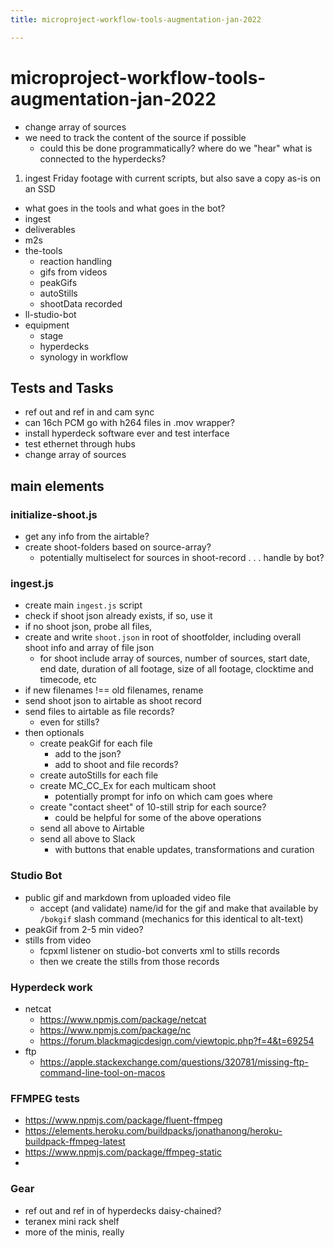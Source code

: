 ```yaml
---
title: microproject-workflow-tools-augmentation-jan-2022

---
```


# microproject-workflow-tools-augmentation-jan-2022

* change array of sources
* we need to track the content of the source if possible
    * could this be done programmatically? where do we "hear" what is connected to the hyperdecks?


1. ingest Friday footage with current scripts, but also save a copy as-is on an SSD

* what goes in the tools and what goes in the bot?
* ingest
* deliverables
* m2s
* the-tools
    * reaction handling
    * gifs from videos
    * peakGifs
    * autoStills
    * shootData recorded
* ll-studio-bot
* equipment
    * stage
    * hyperdecks
    * synology in workflow


## Tests and Tasks
* ref out and ref in and cam sync
* can 16ch PCM go with h264 files in .mov wrapper?
* install hyperdeck software ever and test interface
* test ethernet through hubs
* change array of sources

## main elements

### initialize-shoot.js

* get any info from the airtable?
* create shoot-folders based on source-array?
    * potentially multiselect for sources in shoot-record . . . handle by bot?

### ingest.js

* create main `ingest.js` script
* check if shoot json already exists, if so, use it
* if no shoot json, probe all files, 
* create and write `shoot.json` in root of shootfolder, including overall shoot info and array of file json
    * for shoot include array of sources, number of sources, start date, end date, duration of all footage, size of all footage, clocktime and timecode, etc
* if new filenames !== old filenames, rename
* send shoot json to airtable as shoot record
* send files to airtable as file records? 
    * even for stills?
* then optionals
    * create peakGif for each file
        * add to the json?
        * add to shoot and file records?
    * create autoStills for each file
    * create MC_CC_Ex for each multicam shoot
        * potentially prompt for info on which cam goes where
    * create "contact sheet" of 10-still strip for each source?
        * could be helpful for some of the above operations
    * send all above to Airtable
    * send all above to Slack
        * with buttons that enable updates, transformations and curation



### Studio Bot
* public gif and markdown from uploaded video file
    * accept (and validate) name/id for the gif and make that available by `/bokgif` slash command (mechanics for this identical to alt-text)
* peakGif from 2-5 min video?
* stills from video
    * fcpxml listener on studio-bot converts xml to stills records
    * then we create the stills from those records

### Hyperdeck work
* netcat
    * https://www.npmjs.com/package/netcat
    * https://www.npmjs.com/package/nc
    * https://forum.blackmagicdesign.com/viewtopic.php?f=4&t=69254
* ftp
    * https://apple.stackexchange.com/questions/320781/missing-ftp-command-line-tool-on-macos


### FFMPEG tests
* https://www.npmjs.com/package/fluent-ffmpeg
* https://elements.heroku.com/buildpacks/jonathanong/heroku-buildpack-ffmpeg-latest
* https://www.npmjs.com/package/ffmpeg-static
* 

### Gear
* ref out and ref in of hyperdecks daisy-chained?
* teranex mini rack shelf
* more of the minis, really



